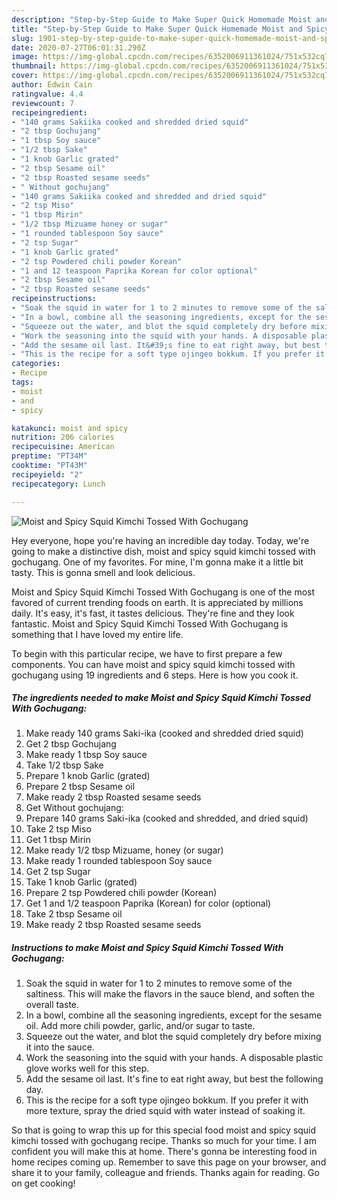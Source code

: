 ```yaml
---
description: "Step-by-Step Guide to Make Super Quick Homemade Moist and Spicy Squid Kimchi Tossed With Gochugang"
title: "Step-by-Step Guide to Make Super Quick Homemade Moist and Spicy Squid Kimchi Tossed With Gochugang"
slug: 1901-step-by-step-guide-to-make-super-quick-homemade-moist-and-spicy-squid-kimchi-tossed-with-gochugang
date: 2020-07-27T06:01:31.290Z
image: https://img-global.cpcdn.com/recipes/6352006911361024/751x532cq70/moist-and-spicy-squid-kimchi-tossed-with-gochugang-recipe-main-photo.jpg
thumbnail: https://img-global.cpcdn.com/recipes/6352006911361024/751x532cq70/moist-and-spicy-squid-kimchi-tossed-with-gochugang-recipe-main-photo.jpg
cover: https://img-global.cpcdn.com/recipes/6352006911361024/751x532cq70/moist-and-spicy-squid-kimchi-tossed-with-gochugang-recipe-main-photo.jpg
author: Edwin Cain
ratingvalue: 4.4
reviewcount: 7
recipeingredient:
- "140 grams Sakiika cooked and shredded dried squid"
- "2 tbsp Gochujang"
- "1 tbsp Soy sauce"
- "1/2 tbsp Sake"
- "1 knob Garlic grated"
- "2 tbsp Sesame oil"
- "2 tbsp Roasted sesame seeds"
- " Without gochujang"
- "140 grams Sakiika cooked and shredded and dried squid"
- "2 tsp Miso"
- "1 tbsp Mirin"
- "1/2 tbsp Mizuame honey or sugar"
- "1 rounded tablespoon Soy sauce"
- "2 tsp Sugar"
- "1 knob Garlic grated"
- "2 tsp Powdered chili powder Korean"
- "1 and 12 teaspoon Paprika Korean for color optional"
- "2 tbsp Sesame oil"
- "2 tbsp Roasted sesame seeds"
recipeinstructions:
- "Soak the squid in water for 1 to 2 minutes to remove some of the saltiness. This will make the flavors in the sauce blend, and soften the overall taste."
- "In a bowl, combine all the seasoning ingredients, except for the sesame oil. Add more chili powder, garlic, and/or sugar to taste."
- "Squeeze out the water, and blot the squid completely dry before mixing it into the sauce."
- "Work the seasoning into the squid with your hands. A disposable plastic glove works well for this step."
- "Add the sesame oil last. It&#39;s fine to eat right away, but best the following day."
- "This is the recipe for a soft type ojingeo bokkum. If you prefer it with more texture, spray the dried squid with water instead of soaking it."
categories:
- Recipe
tags:
- moist
- and
- spicy

katakunci: moist and spicy 
nutrition: 206 calories
recipecuisine: American
preptime: "PT34M"
cooktime: "PT43M"
recipeyield: "2"
recipecategory: Lunch

---
```



![Moist and Spicy Squid Kimchi Tossed With Gochugang](https://img-global.cpcdn.com/recipes/6352006911361024/751x532cq70/moist-and-spicy-squid-kimchi-tossed-with-gochugang-recipe-main-photo.jpg)

Hey everyone, hope you're having an incredible day today. Today, we're going to make a distinctive dish, moist and spicy squid kimchi tossed with gochugang. One of my favorites. For mine, I'm gonna make it a little bit tasty. This is gonna smell and look delicious.



Moist and Spicy Squid Kimchi Tossed With Gochugang is one of the most favored of current trending foods on earth. It is appreciated by millions daily. It's easy, it's fast, it tastes delicious. They're fine and they look fantastic. Moist and Spicy Squid Kimchi Tossed With Gochugang is something that I have loved my entire life.


To begin with this particular recipe, we have to first prepare a few components. You can have moist and spicy squid kimchi tossed with gochugang using 19 ingredients and 6 steps. Here is how you cook it.

<!--inarticleads1-->

##### The ingredients needed to make Moist and Spicy Squid Kimchi Tossed With Gochugang:

1. Make ready 140 grams Saki-ika (cooked and shredded dried squid)
1. Get 2 tbsp Gochujang
1. Make ready 1 tbsp Soy sauce
1. Take 1/2 tbsp Sake
1. Prepare 1 knob Garlic (grated)
1. Prepare 2 tbsp Sesame oil
1. Make ready 2 tbsp Roasted sesame seeds
1. Get  Without gochujang:
1. Prepare 140 grams Saki-ika (cooked and shredded, and dried squid)
1. Take 2 tsp Miso
1. Get 1 tbsp Mirin
1. Make ready 1/2 tbsp Mizuame, honey (or sugar)
1. Make ready 1 rounded tablespoon Soy sauce
1. Get 2 tsp Sugar
1. Take 1 knob Garlic (grated)
1. Prepare 2 tsp Powdered chili powder (Korean)
1. Get 1 and 1/2 teaspoon Paprika (Korean) for color (optional)
1. Take 2 tbsp Sesame oil
1. Make ready 2 tbsp Roasted sesame seeds




<!--inarticleads2-->

##### Instructions to make Moist and Spicy Squid Kimchi Tossed With Gochugang:

1. Soak the squid in water for 1 to 2 minutes to remove some of the saltiness. This will make the flavors in the sauce blend, and soften the overall taste.
1. In a bowl, combine all the seasoning ingredients, except for the sesame oil. Add more chili powder, garlic, and/or sugar to taste.
1. Squeeze out the water, and blot the squid completely dry before mixing it into the sauce.
1. Work the seasoning into the squid with your hands. A disposable plastic glove works well for this step.
1. Add the sesame oil last. It&#39;s fine to eat right away, but best the following day.
1. This is the recipe for a soft type ojingeo bokkum. If you prefer it with more texture, spray the dried squid with water instead of soaking it.




So that is going to wrap this up for this special food moist and spicy squid kimchi tossed with gochugang recipe. Thanks so much for your time. I am confident you will make this at home. There's gonna be interesting food in home recipes coming up. Remember to save this page on your browser, and share it to your family, colleague and friends. Thanks again for reading. Go on get cooking!
